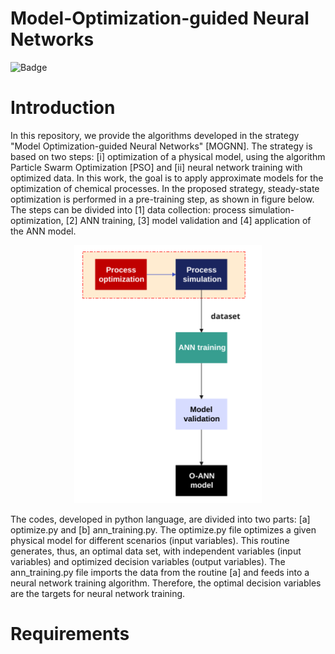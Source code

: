 # Model-Optimization-guided Neural Networks
![Badge](https://img.shields.io/badge/Python-blue)

# Introduction
In this repository, we provide the algorithms developed in the strategy "Model Optimization-guided Neural Networks" [MOGNN]. The strategy is based on two steps: [i] optimization of a physical model, using the algorithm Particle Swarm Optimization [PSO] and [ii] neural network training with optimized data.
In this work, the goal is to apply approximate models for the optimization of chemical processes. In the proposed strategy, steady-state optimization is performed in a pre-training step, as shown in figure below. The steps can be divided into [1] data collection: process simulation-optimization, [2] ANN training, [3] model validation and [4] application of the ANN model.
<div align="center">
  <img src="Fig1.svg" alt="Logo" width="300">
</div>

The codes, developed in python language, are divided into two parts: [a] optimize.py and [b] ann_training.py. The optimize.py file optimizes a given physical model for different scenarios (input variables). This routine generates, thus, an optimal data set, with independent variables (input variables) and optimized decision variables (output variables). The ann_training.py file imports the data from the routine [a] and feeds into a neural network training algorithm. Therefore, the optimal decision variables are the targets for neural network training.

# Requirements


